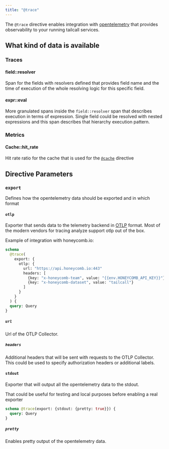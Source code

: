 ```yaml
---
title: "@trace"
---
```


The `@trace` directive enables integration with [opentelemetry](https://opentelemetry.io) that provides observability to your running tailcall services.

## What kind of data is available

### Traces

#### field::resolver

Span for the fields with resolvers defined that provides field name and the time of execution of the whole resolving logic for this specific field.

#### expr::eval

More granulated spans inside the `field::resolver` span that describes execution in terms of expression. Single field could be resolved with nested expressions and this span describes that hierarchy execution pattern.

### Metrics

#### Cache::hit_rate

Hit rate ratio for the cache that is used for the [`@cache`](./cache.md) directive

## Directive Parameters

### `export`

Defines how the opentelemetry data should be exported and in which format

#### `otlp`

Exporter that sends data to the telemetry backend in [OTLP](https://opentelemetry.io/docs/specs/otlp/) format. Most of the modern vendors for tracing analyze support otlp out of the box.

Example of integration with honeycomb.io:

```graphql
schema
  @trace(
    export: {
      otlp: {
        url: "https://api.honeycomb.io:443"
        headers: [
          {key: "x-honeycomb-team", value: "{{env.HONEYCOMB_API_KEY}}"}
          {key: "x-honeycomb-dataset", value: "tailcall"}
        ]
      }
    }
  ) {
  query: Query
}
```

##### `url`

Url of the OTLP Collector.

##### `headers`

Additional headers that will be sent with requests to the OTLP Collector. This could be used to specify authorization headers or additional labels.

#### `stdout`

Exporter that will output all the opentelemetry data to the stdout.

That could be useful for testing and local purposes before enabling a real exporter

```graphql
schema @trace(export: {stdout: {pretty: true}}) {
  query: Query
}
```

##### `pretty`

Enables pretty output of the opentelemetry data.
